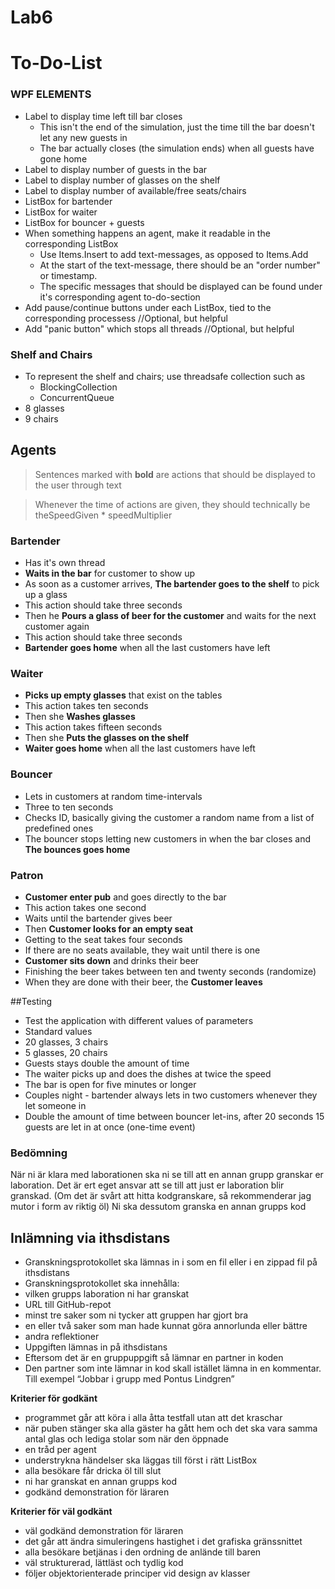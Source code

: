 # Lab6

# To-Do-List
### WPF ELEMENTS
* Label to display time left till bar closes
  * This isn't the end of the simulation, just the time till the bar doesn't let any new guests in
  * The bar actually closes (the simulation ends) when all guests have gone home
* Label to display number of guests in the bar
* Label to display number of glasses on the shelf
* Label to display number of available/free seats/chairs
* ListBox for bartender
* ListBox for waiter
* ListBox for bouncer + guests
* When something happens an agent, make it readable in the corresponding ListBox
  * Use Items.Insert to add text-messages, as opposed to Items.Add
  * At the start of the text-message, there should be an "order number" or timestamp.
  * The specific messages that should be displayed can be found under it's corresponding agent to-do-section
* Add pause/continue buttons under each ListBox, tied to the corresponding processess //Optional, but helpful
* Add "panic button" which stops all threads //Optional, but helpful

### Shelf and Chairs
* To represent the shelf and chairs; use threadsafe collection such as
  * BlockingCollection
  * ConcurrentQueue<T>
* 8 glasses
* 9 chairs
  
## Agents
> Sentences marked with **bold** are actions that should be displayed to the user through text

> Whenever the time of actions are given, they should technically be theSpeedGiven * speedMultiplier
### Bartender
* Has it's own thread
* **Waits in the bar** for customer to show up
* As soon as a customer arrives, **The bartender goes to the shelf** to pick up a glass
 * This action should take three seconds
* Then he **Pours a glass of beer for the customer** and waits for the next customer again
 * This action should take three seconds
* **Bartender goes home** when all the last customers have left

### Waiter
* **Picks up empty glasses** that exist on the tables
 * This action takes ten seconds
* Then she **Washes glasses**
 * This action takes fifteen seconds
* Then she **Puts the glasses on the shelf**
* **Waiter goes home** when all the last customers have left

### Bouncer
* Lets in customers at random time-intervals
 * Three to ten seconds
* Checks ID, basically giving the customer a random name from a list of predefined ones
* The bouncer stops letting new customers in when the bar closes and **The bounces goes home**

### Patron
* **Customer enter pub** and goes directly to the bar
 * This action takes one second
* Waits until the bartender gives beer
* Then **Customer looks for an empty seat**
 * Getting to the seat takes four seconds
 * If there are no seats available, they wait until there is one
* **Customer sits down** and drinks their beer
 * Finishing the beer takes between ten and twenty seconds (randomize)
* When they are done with their beer, the **Customer leaves**

##Testing
* Test the application with different values of parameters
 * Standard values
 * 20 glasses, 3 chairs
 * 5 glasses, 20 chairs
 * Guests stays double the amount of time
 * The waiter picks up and does the dishes at twice the speed
 * The bar is open for five minutes or longer
 * Couples night - bartender always lets in two customers whenever they let someone in
 * Double the amount of time between bouncer let-ins, after 20 seconds 15 guests are let in at once (one-time event)
 
### Bedömning
När ni är klara med laborationen ska ni se till att en annan grupp granskar er laboration. Det är ert eget ansvar att se till att just er laboration blir granskad. (Om det är svårt att hitta kodgranskare, så rekommenderar jag mutor i form av riktig öl) Ni ska dessutom granska en annan grupps kod

## Inlämning via ithsdistans
* Granskningsprotokollet ska lämnas in i som en fil eller i en zippad fil på ithsdistans
* Granskningsprotokollet ska innehålla:
 * vilken grupps laboration ni har granskat
 * URL till GitHub-repot
 * minst tre saker som ni tycker att gruppen har gjort bra
 * en eller två saker som man hade kunnat göra annorlunda eller bättre
 * andra reflektioner
* Uppgiften lämnas in på ithsdistans
* Eftersom det är en gruppuppgift så lämnar en partner in koden
* Den partner som inte lämnar in kod skall istället lämna in en kommentar. Till exempel
“Jobbar i grupp med Pontus Lindgren”


**Kriterier för godkänt**
* programmet går att köra i alla åtta testfall utan att det kraschar
* när puben stänger ska alla gäster ha gått hem och det ska vara samma antal glas och lediga stolar som när den öppnade
* en tråd per agent
* understrykna händelser ska läggas till först i rätt ListBox
* alla besökare får dricka öl till slut
* ni har granskat en annan grupps kod
* godkänd demonstration för läraren

**Kriterier för väl godkänt**
* väl godkänd demonstration för läraren
* det går att ändra simuleringens hastighet i det grafiska gränssnittet
* alla besökare betjänas i den ordning de anlände till baren
* väl strukturerad, lättläst och tydlig kod
* följer objektorienterade principer vid design av klasser
